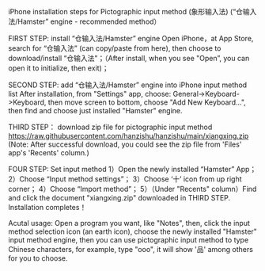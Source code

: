 iPhone installation steps for Pictographic input method (象形输入法) (“仓输入法/Hamster” engine - recommended method）   

FIRST STEP: install “仓输入法/Hamster” engine
Open iPhone，at App Store, search for “仓输入法” (can copy/paste from here), then choose to download/install “仓输入法"；（After install, when you see "Open”, you can open it to initialize, then exit)；

SECOND STEP: add “仓输入法/Hamster” engine into iPhone input method list
After installation, from "Settings" app, choose: General->Keyboard->Keyboard, then move screen to bottom, choose "Add New Keyboard...", then find and choose just installed "Hamster" engine.

THIRD STEP： download zip file for pictographic input method
https://raw.githubusercontent.com/hanzishu/hanzishu/main/xiangxing.zip
(Note: After successful download, you could see the zip file from 'Files' app's 'Recents' column.)

FOUR STEP: Set input method
1）Open the newly installed “Hamster” App；
2）Choose “Input method settings”；
3）Choose ‘十’ icon from up right corner；
4）Choose “Import method”；
5）（Under "Recents" column）Find and click the document "xiangxing.zip" downloaded in THIRD STEP.
Installation completes！

Acutal usage:
Open a program you want, like "Notes", then, click the input method selection icon (an earth icon), choose the newly installed "Hamster" input method engine, then you can use pictographic input method to type Chinese characters, for example, type "ooo", it will show '品' among others for you to choose.


